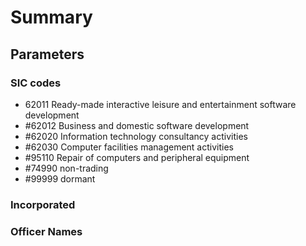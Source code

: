 # Summary

## Parameters

### SIC codes

* 62011 Ready-made interactive leisure and entertainment software development
* #62012 Business and domestic software development
* #62020 Information technology consultancy activities
* #62030 Computer facilities management activities
* #95110 Repair of computers and peripheral equipment
* #74990 non-trading
* #99999 dormant

### Incorporated

### Officer Names
